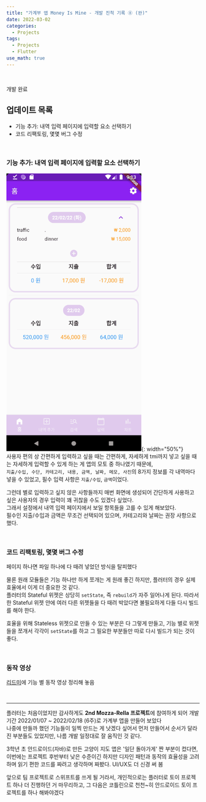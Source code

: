 ```yaml
---
title: "가계부 앱 Money Is Mine - 개발 진척 기록 ⑧ (완)"
date: 2022-03-02
categories:
  - Projects
tags:
  - Projects
  - Flutter
use_math: true
---
```

<br>

개발 완료
<br>

## 업데이트 목록

- 기능 추가: 내역 입력 페이지에 입력할 요소 선택하기
- 코드 리팩토링, 몇몇 버그 수정

<br>

### 기능 추가: 내역 입력 페이지에 입력할 요소 선택하기

![8_1](/img/Projects/1/readme/설정2.gif){: width="50%"}  
사용자 편의 상 간편하게 입력하고 싶을 때는 간편하게, 자세하게 tmi까지 넣고 싶을 때는 자세하게 입력할 수 있게 하는 게 앱의 모토 중 하나였기 때문에,  
`지출/수입, 수단, 카테고리, 내용, 금액, 날짜, 메모, 사진`의 8가지 정보를 각 내역마다 넣을 수 있었고, 필수 입력 사항은 `지출/수입`, `금액`이었다.  

그런데 별로 입력하고 싶지 않은 사항들까지 매번 화면에 생성되어 간단하게 사용하고 싶은 사용자의 경우 입력이 꽤 귀찮을 수도 있겠다 싶었다.  
그래서 설정에서 내역 입력 페이지에서 보일 항목들을 고를 수 있게 해보았다.  
필수인 지출/수입과 금액은 무조건 선택되어 있으며, 카테고리와 날짜는 권장 사항으로 했다.

<br>

### 코드 리팩토링, 몇몇 버그 수정

페이지 하나면 파일 하나에 다 때려 넣었던 방식을 탈피했다  

물론 원래 모듈들은 기능 하나만 하게 쪼개는 게 원래 좋긴 하지만, 플러터의 경우 실제 효율에서 이게 더 중요한 것 같다.  
플러터의 Stateful 위젯은 상당히 `setState`, 즉 `rebuild`가 자주 일어나게 된다. 따라서 한 Stateful 위젯 안에 여러 다른 위젯들을 다 때려 박았다면 불필요하게 다들 다시 빌드를 해야 한다.  

효율을 위해 Stateless 위젯으로 만들 수 있는 부분은 다 그렇게 만들고, 기능 별로 위젯들을 쪼개서 각각이 `setState`를 하고 그 필요한 부분들만 따로 다시 빌드가 되는 것이 좋다.

<br>

### 동작 영상

[리드미](https://github.com/cyj893/MoneyIsMine)에 기능 별 동작 영상 정리해 놓음

<br>

---

플러터는 처음이었지만 감사하게도 **2nd Mozza-Rella 프로젝트**에 참여하게 되어 개발 기간 2022/01/07 ~ 2022/02/18 (6주)로 가계부 앱을 만들어 보았다  
나중에 만들까 했던 기능들이 일찍 만드는 게 낫겠다 싶어서 먼저 만들어서 순서가 달라진 부분들도 있었지만, 나름 개발 일정대로 잘 움직인 것 같다.  

3학년 초 안드로이드(자바)로 만든 고양이 지도 앱은 '일단 돌아가게' 짠 부분이 컸다면, 이번에는 프로젝트 후반부터 낮은 수준이긴 하지만 디자인 패턴과 동작의 효율성을 고려하며 읽기 편한 코드를 짜려고 생각하며 짜봤다. UI/UX도 더 신경 써 봄  

앞으로 팀 프로젝트로 스위프트를 쓰게 될 거라서, 개인적으로는 플러터로 토이 프로젝트 하나 더 진행하던 거 마무리하고, 그 다음은 코틀린으로 천천~히 안드로이드 토이 프로젝트를 하나 해봐야겠다

<br>
